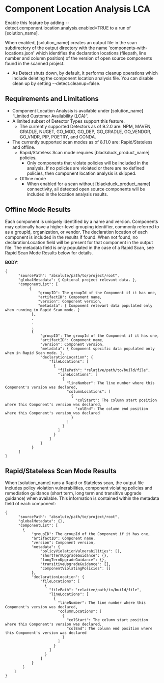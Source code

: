# Component Location Analysis LCA

Enable this feature by adding --detect.component.location.analysis.enabled=TRUE to a run of [solution_name].

When enabled, [solution_name] creates an output file in the scan subdirectory of the output directory with the name 'components-with-locations.json' which identifies the declaration locations (filepath, line number and column position) of the version of open source components found in the scanned project.

* As Detect shuts down, by default, it performs cleanup operations which include deleting the component location analysis file. You can disable clean up by setting --detect.cleanup=false.

## Requirements and Limitations

* Component Location Analysis is available under [solution_name] “Limited Customer Availability (LCA)”.
* A limited subset of Detector Types support this feature.
    * The currently supported Detectors as of 9.2.0 are: NPM, MAVEN, GRADLE, NUGET, GO_MOD, GO_DEP, GO_GRADLE, GO_VENDOR, GO_VNDR, PIP, POETRY, and CONDA.
* The currently supported scan modes as of 8.11.0 are: Rapid/Stateless and offline.
    * Rapid/Stateless Scan mode requires [blackduck_product_name] policies.
        * Only components that violate policies will be included in the analysis. If no policies are violated or there are no defined policies, then component location analysis is skipped.
    * Offline mode
      * When enabled for a scan without [blackduck_product_name] connectivity, all detected open source components will be included in the location analysis results.

## Offline Mode Results

Each component is uniquely identified by a name and version. Components may optionally have a higher-level grouping identifier, commonly referred to as a groupId, organization, or vendor. The declaration location of each component is included in the results if found. When not found, no declarationLocation field will be present for that component in the output file. The metadata field is only populated in the case of a Rapid Scan, see Rapid Scan Mode Results below for details.


**BODY:**
```
{
      "sourcePath": "absolute/path/to/project/root",
      "globalMetadata": { Optional project relevant data. },
      "componentList": [
           { 
               "groupID": The groupId of the Component if it has one,
               "artifactID": Component name,
               "version": Component version,
               "metadata": { Component relevant data populated only when running in Rapid Scan mode. }
            },
            .  
            .  
            .                   
            {
                "groupID": The groupId of the Component if it has one,
                "artifactID": Component name,
                "version": Component version,
                "metadata": { Component specific data populated only when in Rapid Scan mode. },
                "declarationLocation": {
                    "fileLocations": [
                      {
                        "filePath": "relative/path/to/build/file",
                        "lineLocations": [
                          {
                            "lineNumber": The line number where this Component's version was declared,
                            "columnLocations": [
                              {
                                "colStart": The column start position where this Component's version was declared,
                                "colEnd": The column end position where this Component's version was declared
                              }
                            ]
                          }
                        ]
                      }
                    ]
                }
            }
      ]
}
```

## Rapid/Stateless Scan Mode Results

When [solution_name] runs a Rapid or Stateless scan, the output file includes policy violation vulnerabilities, component violating policies and remediation guidance (short term, long term and transitive upgrade guidance) when available. This information is contained within the metadata field of each component:
```
{
      "sourcePath": "absolute/path/to/project/root",
      "globalMetadata": {},
      "componentList": [
        {
            "groupID": The groupId of the Component if it has one,
            "artifactID": Component name,
            "version": Component version,
            "metadata": {
                "policyViolationVulnerabilities": [],
                "shortTermUpgradeGuidance": {},
                "longTermUpgradeGuidance": {},
                "transitiveUpgradeGuidance": [],
                "componentViolatingPolicies": []
            },
            "declarationLocation": {
                "fileLocations": [
                  {
                    "filePath": "relative/path/to/build/file",
                    "lineLocations": [
                      {
                        "lineNumber": The line number where this Component's version was declared,
                        "columnLocations": [
                          {
                            "colStart": The column start position where this Component's version was declared,
                            "colEnd": The column end position where this Component's version was declared
                          }
                        ]
                      }
                    ]
                  }
                ]
            }
        }
    ]
}
```

